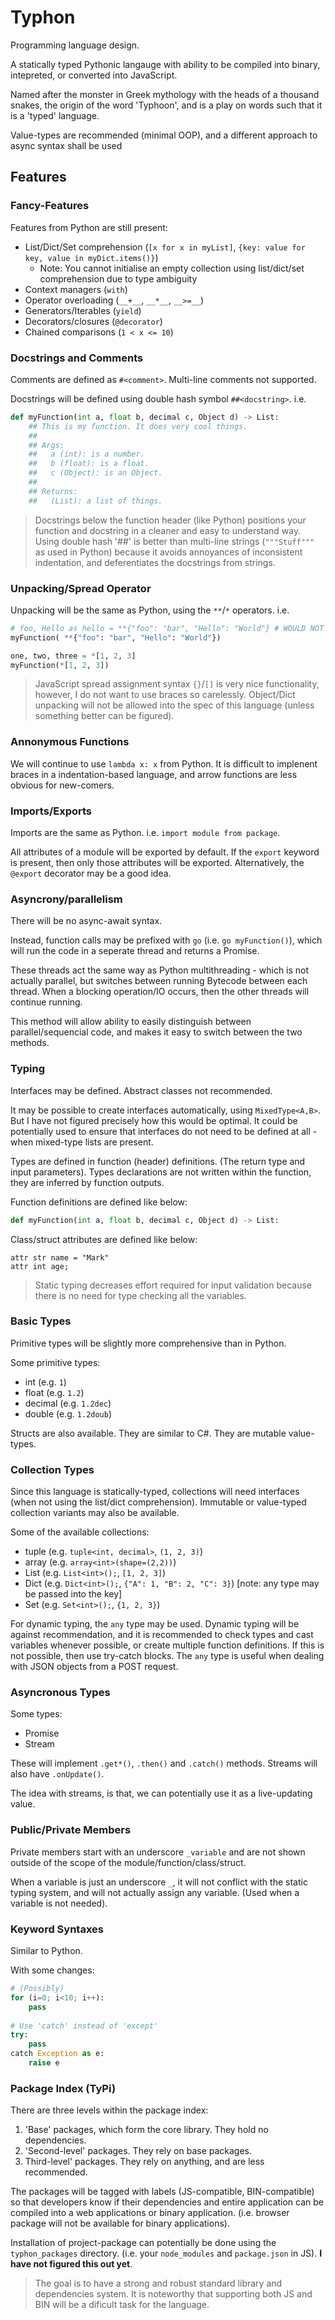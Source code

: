 # Typhon

Programming language design.

A statically typed Pythonic langauge with ability to be compiled into binary, intepreted, or 
converted into JavaScript.

Named after the monster in Greek mythology with the heads of a thousand snakes, the origin of 
the word 'Typhoon', and is a play on words such that it is a 'typed' language.

Value-types are recommended (minimal OOP), and a different approach to async syntax shall be 
used

## Features

### Fancy-Features

Features from Python are still present:
* List/Dict/Set comprehension (`[x for x in myList]`, `{key: value for key, value in myDict.items()}`)
    * Note: You cannot initialise an empty collection using list/dict/set comprehension due to type ambiguity
* Context managers (`with`)
* Operator overloading (`__+__`, `__*__`, `__>=__`)
* Generators/Iterables (`yield`)
* Decorators/closures (`@decorator`)
* Chained comparisons (`1 < x <= 10`)

### Docstrings and Comments

Comments are defined as `#<comment>`. Multi-line comments not supported.

Docstrings will be defined using double hash symbol `##<docstring>`. i.e.
```python
def myFunction(int a, float b, decimal c, Object d) -> List:
    ## This is my function. It does very cool things.
    ## 
    ## Args:
    ##   a (int): is a number.
    ##   b (float): is a float.
    ##   c (Object): is an Object.
    ##
    ## Returns:
    ##   (List): a list of things.
```

> Docstrings below the function header (like Python) positions your function and docstring 
> in a cleaner and easy to understand way. Using double hash '##' is better than multi-line 
> strings (`"""Stuff"""` as used in Python) because it avoids annoyances of inconsistent
> indentation, and deferentiates the docstrings from strings. 

### Unpacking/Spread Operator

Unpacking will be the same as Python, using the `**`/`*` operators. i.e.
```python
# foo, Hello as hello = **{"foo": "bar", "Hello": "World"} # WOULD NOT BE AVAILABLE
myFunction( **{"foo": "bar", "Hello": "World"})

one, two, three = *[1, 2, 3]
myFunction(*[1, 2, 3])
```
> JavaScript spread assignment syntax `{}`/`[]` is very nice functionality, however, I 
> do not want to use braces so carelessly. 
> Object/Dict unpacking will not be allowed into the spec of this language (unless something 
> better can be figured).

### Annonymous Functions

We will continue to use `lambda x: x` from Python. It is difficult to implenent braces in a 
indentation-based language, and arrow functions are less obvious for new-comers.

### Imports/Exports

Imports are the same as Python. i.e. `import module from package`.

All attributes of a module will be exported by default. If the `export` keyword is present,
then only those attributes will be exported. Alternatively, the `@export` decorator may be
a good idea.

### Asyncrony/parallelism

There will be no async-await syntax.

Instead, function calls may be prefixed with `go` (i.e. `go myFunction()`), which will run the
code in a seperate thread and returns a Promise. 

These threads act the same way as Python multithreading - which is 
not actually parallel, but switches between running Bytecode between each thread. When a 
blocking operation/IO occurs, then the other threads will continue running. 

This method will allow ability to easily distinguish between parallel/sequencial code, and makes
it easy to switch between the two methods.

### Typing

Interfaces may be defined. Abstract classes not recommended.

It may be possible to create interfaces automatically, using `MixedType<A,B>`. But I have not
figured precisely how this would be optimal. It could be potentially used to ensure that 
interfaces do not need to be defined at all - when mixed-type lists are present.

Types are defined in function (header) definitions. (The return type and input parameters). 
Types declarations are not written within the function, they are inferred by function outputs.

Function definitions are defined like below:
```python
def myFunction(int a, float b, decimal c, Object d) -> List:
```

Class/struct attributes are defined like below:
```
attr str name = "Mark"
attr int age;
```

> Static typing decreases effort required for input validation because there is no need for
> type checking all the variables.

### Basic Types 

Primitive types will be slightly more comprehensive than in Python. 

Some primitive types:
* int (e.g. `1`)
* float (e.g. `1.2`)
* decimal (e.g. `1.2dec`)
* double (e.g. `1.2doub`)

Structs are also available. They are similar to C#. They are mutable value-types.

### Collection Types

Since this language is statically-typed, collections will need interfaces (when not using the list/dict comprehension). 
Immutable or value-typed collection variants may also be available.

Some of the available collections:
* tuple (e.g. `tuple<int, decimal>`, `(1, 2, 3)`)
* array (e.g. `array<int>(shape=(2,2))`)
* List (e.g. `List<int>();`, `[1, 2, 3]`)
* Dict (e.g. `Dict<int>();`, `{"A": 1, "B": 2, "C": 3}`) [note: any type may be passed into the key]
* Set (e.g. `Set<int>();`, `{1, 2, 3}`)

For dynamic typing, the `any` type may be used. Dynamic typing will be against recommendation, and it is
recommended to check types and cast variables whenever possible, or create multiple function definitions. 
If this is not possible, then use try-catch blocks. The `any` type is useful when dealing with JSON objects 
from a POST request.

### Asyncronous Types

Some types:
* Promise
* Stream

These will implement `.get*()`, `.then()` and `.catch()` methods. Streams will also have `.onUpdate()`.

The idea with streams, is that, we can potentially use it as a live-updating value.

### Public/Private Members

Private members start with an underscore `_variable` and are not shown outside of the scope of the 
module/function/class/struct.

When a variable is just an underscore `_`, it will not conflict with the static typing system, and 
will not actually assign any variable. (Used when a variable is not needed).

### Keyword Syntaxes

Similar to Python.

With some changes:
```python
# (Possibly)
for (i=0; i<10; i++):
    pass
    
# Use 'catch' instead of 'except'
try:
    pass
catch Exception as e:
    raise e
```

### Package Index (TyPi)

There are three levels within the package index:
1. 'Base' packages, which form the core library. They hold no dependencies.
2. 'Second-level' packages. They rely on base packages.
3. Third-level' packages. They rely on anything, and are less recommended.

The packages will be tagged with labels (JS-compatible, BIN-compatible) so that developers
know if their dependencies and entire application can be compiled into a web applications 
or binary application. (i.e. browser package will not be available for binary applications).

Installation of project-package can potentially be done using the `typhon_packages` directory. 
(i.e. your `node_modules` and `package.json` in JS). **I have not figured this out yet**.

> The goal is to have a strong and robust standard library and dependencies system.
> It is noteworthy that supporting both JS and BIN will be a dificult task for the language.


